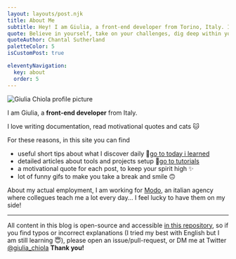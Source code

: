 ```yaml
---
layout: layouts/post.njk
title: About Me
subtitle: Hey! I am Giulia, a front-end developer from Torino, Italy. In this blog, I collect all the useful snippets and tips I learn day-to-day.
quote: Believe in yourself, take on your challenges, dig deep within yourself to conquer fears. Never let anyone bring you down. You got to keep going.
quoteAuthor: Chantal Sutherland
paletteColor: 5
isCustomPost: true

eleventyNavigation:
  key: about
  order: 5
---
```


<img class="s-profile-picture" src="https://res.cloudinary.com/giuliachiola/image/upload/w_400,f_auto/v1609412712/super-blog/giulia-collombardo_CR_rzylax.jpg" alt="Giulia Chiola profile picture">

I am Giulia,
a **front-end developer** from Italy.

I love writing documentation, read motivational quotes and cats 🐱

For these reasons, in this site you can find
- useful short tips about what I discover daily 📕[go to today i learned](/)
- detailed articles about tools and projects setup 📘[go to tutorials](/tutorials)
- a motivational quote for each post, to keep your spirit high ✨
- lot of funny gifs to make you take a break and smile 🙃

About my actual employment, I am working for [Modo](https://modo.md/), an italian agency where collegues teach me a lot every day... I feel lucky to have them on my side!

<hr>

All content in this blog is open-source and accessible [in this repository](https://gitlab.com/giuliach/super-blog-content), so if you find typos or incorrect explanations (I tried my best with English but I am still learning 😇), please open an issue/pull-request, or DM me at Twitter <a href="https://twitter.com/giulia_chiola">@giulia_chiola</a> **Thank you!**
